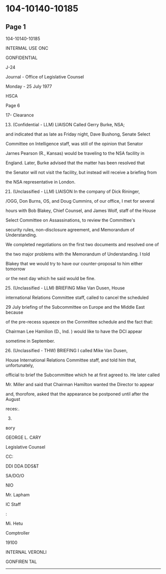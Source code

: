 # 104-10140-10185

## Page 1

104-10140-10185

INTERMAL USE ONC

GONFIDENTIAL

J-24

Journal - Office of Legislative Counsel

Monday - 25 July 1977

HSCA

Page 6

17- Clearance

13. (Confidential - LLM) LIAISON Called Gerry Burke, NSA;

and indicated that as late as Friday night, Dave Bushong, Senate Select

Committee on Intelligence staff, was still of the opinion that Senator

Jarnes Pearson (R., Kansas) would be traveling to the NSA facility in

England. Later, Burke advised that the matter has been resolved that

the Senator will not visit the facility, but instead will receive a briefing from

the NSA representative in London.

21. (Unclassified - LLM) LIAISON In the company of Dick Rininger,

/OGG, Don Burns, OS, and Doug Cummins, of our office, I met for several

hours with Bob Blakey, Chief Counsel, and James Wolf, staff of the House

Select Committee on Assassinations, to review the Committee's

security rules, non-disclosure agreement, and Memorandum of Understanding.

We completed negotiations on the first two documents and resolved one of

the two major problems with the Memorandum of Understanding. I told

Blakey that we would try to have our counter-proposal to him either tomorrow

or the next day which he said would be fine.

25. (Unclassified - LLM) BRIEFING Mike Van Dusen, House

international Relations Committee staff, called to cancel the scheduled

29 July briefing of the Subcommittee on Europe and the Middle East because

of the pre-recess squeeze on the Cornmittee schedule and the fact that:

Chairman Lee Hamilion (D., Ind. ) would like to have the DCI appear

sometime in September.

26. (Unclassified - THW) BRIEFING I called Mike Van Dusen,

House International Relations Committee staff, and told him that, unfortunately,

official to brief the Subcommittee which he at first agreed to. He later called

Mr. Miller and said that Chairman Hamilton wanted the Director to appear

and, thorofore, asked that the appearance be postponed until after the August

reces:.

3.

вогу

GEORGE L. CARY

Legislative Counsel

СС:

DDI DDA DDS&T

SA/DO/O

NIO

Mr. Lapham

IC Staff

:

Mi. Hetu

Comptroller

19100

INTERNAL VERONLI

GONFIREN TAL

---

